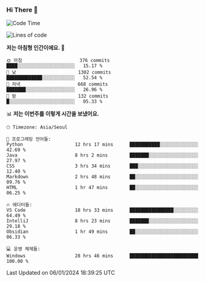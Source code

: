 ### Hi There 👋


<!---
- 👋 Hi, I’m @muyaaho
- 👀 I’m interested in ...
- 🌱 I’m currently learning ...
- 💞️ I’m looking to collaborate on ...
- 📫 How to reach me ...
--->
<!--- plz
muyaaho/muyaaho is a ✨ special ✨ repository because its `README.md` (this file) appears on your GitHub profile.
You can click the Preview link to take a look at your changes.
<a href="https://hits.seeyoufarm.com"><img src="https://hits.seeyoufarm.com/api/count/incr/badge.svg?url=https%3A%2F%2Fgithub.com%2Fejaman&count_bg=%23000000&title_bg=%23000000&icon=github.svg&icon_color=%23FFFFFF&title=Github&edge_flat=true"/></a>
   --->
   
<!--START_SECTION:waka-->
![Code Time](http://img.shields.io/badge/Code%20Time-369%20hrs%2038%20mins-blue)

![Lines of code](https://img.shields.io/badge/%EC%A0%80%EB%8A%94%20%EC%97%AC%ED%83%9C%EA%B9%8C%EC%A7%80%20-705.1%20thousand%20%EC%A4%84%EC%9D%98%20%EC%BD%94%EB%93%9C%EB%A5%BC%20%EC%9E%91%EC%84%B1%ED%96%88%EC%96%B4%EC%9A%94.-blue)

**저는 아침형 인간이에요. 🐤** 

```text
🌞 아침                     376 commits         ████░░░░░░░░░░░░░░░░░░░░░   15.17 % 
🌆 낮　                     1302 commits        █████████████░░░░░░░░░░░░   52.54 % 
🌃 저녁                     668 commits         ███████░░░░░░░░░░░░░░░░░░   26.96 % 
🌙 밤　                     132 commits         █░░░░░░░░░░░░░░░░░░░░░░░░   05.33 % 
```


📊 **저는 이번주를 이렇게 시간을 보냈어요.** 

```text
🕑︎ Timezone: Asia/Seoul

💬 프로그래밍 언어들: 
Python                   12 hrs 17 mins      ███████████░░░░░░░░░░░░░░   42.69 % 
Java                     8 hrs 2 mins        ███████░░░░░░░░░░░░░░░░░░   27.97 % 
CSS                      3 hrs 34 mins       ███░░░░░░░░░░░░░░░░░░░░░░   12.40 % 
Markdown                 2 hrs 48 mins       ██░░░░░░░░░░░░░░░░░░░░░░░   09.76 % 
HTML                     1 hr 47 mins        ██░░░░░░░░░░░░░░░░░░░░░░░   06.25 % 

🔥 에디터들: 
VS Code                  18 hrs 33 mins      ████████████████░░░░░░░░░   64.49 % 
IntelliJ                 8 hrs 23 mins       ███████░░░░░░░░░░░░░░░░░░   29.18 % 
Obsidian                 1 hr 49 mins        ██░░░░░░░░░░░░░░░░░░░░░░░   06.33 % 

💻 운영 체제들: 
Windows                  28 hrs 46 mins      █████████████████████████   100.00 % 
```


 Last Updated on 06/01/2024 18:39:25 UTC
<!--END_SECTION:waka-->

